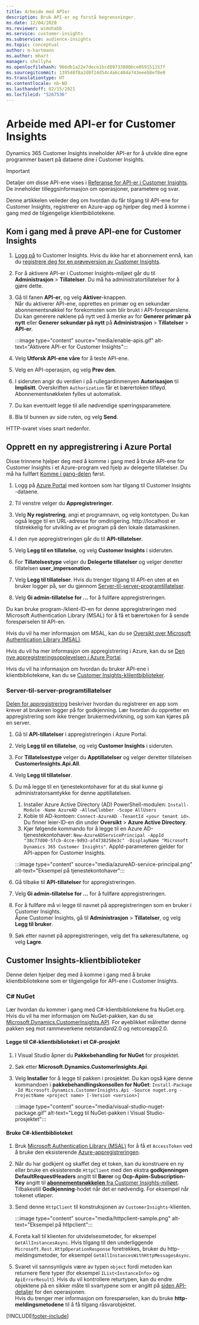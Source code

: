 ```yaml
---
title: Arbeide med APIer
description: Bruk API-er og forstå begrensninger.
ms.date: 12/04/2020
ms.reviewer: wimohabb
ms.service: customer-insights
ms.subservice: audience-insights
ms.topic: conceptual
author: m-hartmann
ms.author: mhart
manager: shellyha
ms.openlocfilehash: 966db1a22e7dece1bcd89733880bce059151157f
ms.sourcegitcommit: 139548f8a2d0f24d54c4a6c404a743eeeb8ef8e0
ms.translationtype: HT
ms.contentlocale: nb-NO
ms.lasthandoff: 02/15/2021
ms.locfileid: "5267536"
---
```

# <a name="work-with-customer-insights-apis"></a>Arbeide med API-er for Customer Insights

Dynamics 365 Customer Insights inneholder API-er for å utvikle dine egne programmer basert på dataene dine i Customer Insights.

> [!IMPORTANT]
> Detaljer om disse API-ene vises i [Referanse for API-er i Customer Insights](https://developer.ci.ai.dynamics.com/api-details#api=CustomerInsights). De inneholder tilleggsinformasjon om operasjoner, parametere og svar.

Denne artikkelen veileder deg om hvordan du får tilgang til API-ene for Customer Insights, registrerer en Azure-app og hjelper deg med å komme i gang med de tilgjengelige klientbibliotekene.

## <a name="get-started-trying-the-customer-insights-apis"></a>Kom i gang med å prøve API-ene for Customer Insights

1. [Logg på](https://home.ci.ai.dynamics.com) to Customer Insights. Hvis du ikke har et abonnement ennå, kan du [registrere deg for en prøveversjon av Customer Insights](https://aka.ms/tryci).

1. For å aktivere API-er i Customer Insights-miljøet går du til **Administrasjon** > **Tillatelser**. Du må ha administratortillatelser for å gjøre dette.

1. Gå til fanen **API-er**, og velg **Aktiver**-knappen.    
   Når du aktiverer API-ene, opprettes en primær og en sekundær abonnementsnøkkel for forekomsten som blir brukt i API-forespørslene. Du kan generere nøklene på nytt ved å merke av for **Generer primær på nytt** eller **Generer sekundær på nytt** på **Administrasjon** > **Tillatelser** > **API-er**.

   :::image type="content" source="media/enable-apis.gif" alt-text="Aktivere API-er for Customer Insights":::

1. Velg **Utforsk API-ene våre** for å teste API-ene.

1. Velg en API-operasjon, og velg **Prøv den**.

1. I sideruten angir du verdien i på rullegardinmenyen **Autorisasjon** til **Implisitt**. Overskriften `Authorization` får et bærertoken tilføyd. Abonnementsnøkkelen fylles ut automatisk.
  
1. Du kan eventuelt legge til alle nødvendige spørringsparametere.

1. Bla til bunnen av side ruten, og velg **Send**.

HTTP-svaret vises snart nedenfor.

## <a name="create-a-new-app-registration-in-the-azure-portal"></a>Opprett en ny appregistrering i Azure Portal

Disse trinnene hjelper deg med å komme i gang med å bruke API-ene for Customer Insights i et Azure-program ved hjelp av delegerte tillatelser. Du må ha fullført [Komme i gang-delen](#get-started-trying-the-customer-insights-apis) først.

1. Logg på [Azure Portal](https://portal.azure.com) med kontoen som har tilgang til Customer Insights -dataene.

1. Til venstre velger du **Appregistreringer**.

1. Velg **Ny registrering**, angi et programnavn, og velg kontotypen.
   Du kan også legge til en URL-adresse for omdirigering. http://localhost er tilstrekkelig for utvikling av et program på den lokale datamaskinen.

1. I den nye appregistreringen går du til **API-tillatelser**.

1. Velg **Legg til en tillatelse**, og velg **Customer Insights** i sideruten.

1. For **Tillatelsestype** velger du **Delegerte tillatelser** og velger deretter tillatelsen **user_impersonation**.

1. Velg **Legg til tillatelser**. Hvis du trenger tilgang til API-en uten at en bruker logger på, ser du gjennom [Server-til-server-programtillatelser](#server-to-server-application-permissions).

1. Velg **Gi admin-tillatelse for ...** for å fullføre appregistreringen.

Du kan bruke program-/klient-ID-en for denne appregistreringen med Microsoft Authentication Library (MSAL) for å få et bærertoken for å sende forespørselen til API-en.

Hvis du vil ha mer informasjon om MSAL, kan du se [Oversikt over Microsoft Authentication Library (MSAL)](https://docs.microsoft.com/azure/active-directory/develop/msal-overview).

Hvis du vil ha mer informasjon om appregistrering i Azure, kan du se [Den nye appregistreringsopplevelsen i Azure Portal](https://docs.microsoft.com/azure/active-directory/develop/app-registration-portal-training-guide).

Hvis du vil ha informasjon om hvordan du bruker API-ene i klientbibliotekene, kan du se [Customer Insights-klilentbiblioteker](#customer-insights-client-libraries).

### <a name="server-to-server-application-permissions"></a>Server-til-server-programtillatelser

[Delen for appregistrering](#create-a-new-app-registration-in-the-azure-portal) beskriver hvordan du registrerer en app som krever at brukeren logger på for godkjenning. Lær hvordan du oppretter en appregistrering som ikke trenger brukermedvirkning, og som kan kjøres på en server.

1. Gå til **API-tillatelser** i appregistreringen i Azure Portal.

1. Velg **Legg til en tillatelse**, og velg **Customer Insights** i sideruten.

1. For **Tillatelsestype** velger du **Apptillatelser** og velger deretter tillatelsen **CustomerInsights.Api.All**.

1. Velg **Legg til tillatelser**.

1. Du må legge til en tjenestekontohaver for at du skal kunne gi administratorsamtykke for denne apptillatelsen.

   1. Installer Azure Active Directory (AD) PowerShell-modulen: `Install-Module -Name AzureAD -AllowClobber -Scope AllUsers`
   1. Koble til AD-kontoen: `Connect-AzureAD -TenantId <your tenant id>`. Du finner leier-ID-en din under **Oversikt** > **Azure Active Directory**.
   1. Kjør følgende kommando for å legge til en Azure AD-tjenestekontohaver: `New-AzureADServicePrincipal -AppId "38c77d00-5fcb-4cce-9d93-af4738258e3c" -DisplayName "Microsoft Dynamics 365 Customer Insights"`. AppId-parameteren gjelder for API-appen for Customer Insights.

   :::image type="content" source="media/azureAD-service-principal.png" alt-text="Eksempel på tjenestekontohaver":::

1. Gå tilbake til **API-tillatelser** for appregistreringen.

1. Velg **Gi admin-tillatelse for ...** for å fullføre appregistreringen.

1. For å fullføre må vi legge til navnet på appregistreringen som en bruker i Customer Insights.    
   Åpne Customer Insights, gå til **Administrasjon** > **Tillatelser**, og velg **Legg til bruker**.

1. Søk etter navnet på appregistreringen, velg det fra søkeresultatene, og velg **Lagre**.

## <a name="customer-insights-client-libraries"></a>Customer Insights-klientbiblioteker

Denne delen hjelper deg med å komme i gang med å bruke klientbibliotekene som er tilgjengelige for API-ene i Customer Insights.

### <a name="c-nuget"></a>C# NuGet

Lær hvordan du kommer i gang med C#-klientbibliotekene fra NuGet.org. Hvis du vil ha mer informasjon om NuGet-pakken, kan du se [Microsoft.Dynamics.CustomerInsights.API](https://www.nuget.org/packages/Microsoft.Dynamics.CustomerInsights.Api/). For øyeblikket målretter denne pakken seg mot rammeverkene netstandard2.0 og netcoreapp2.0.

#### <a name="add-the-c-client-library-to-a-c-project"></a>Legge til C#-klientbiblioteket i et C#-prosjekt

1. I Visual Studio åpner du **Pakkebehandling for NuGet** for prosjektet.

1. Søk etter **Microsoft.Dynamics.CustomerInsights.Api**.

1. Velg **Installer** for å legge til pakken i prosjektet.
   Du kan også kjøre denne kommandoen i **pakkebehandlingskonsollen for NuGet**: `Install-Package -Id Microsoft.Dynamics.CustomerInsights.Api -Source nuget.org -ProjectName <project name> [-Version <version>]`

   :::image type="content" source="media/visual-studio-nuget-package.gif" alt-text="Legg til NuGet-pakken i Visual Studio-prosjektet":::

#### <a name="use-the-c-client-library"></a>Bruke C#-klientbiblioteket

1. Bruk [Microsoft Authentication Library (MSAL)](https://docs.microsoft.com/azure/active-directory/develop/msal-overview) for å få et `AccessToken` ved å bruke den eksisterende [Azure-appregistreringen](#create-a-new-app-registration-in-the-azure-portal).

1. Når du har godkjent og skaffet deg et token, kan du konstruere en ny eller bruke en eksisterende `HttpClient` med den ekstra **godkjenningen DefaultRequestHeaders** angitt til **Bærer <access token>** og **Ocp-Apim-Subscription-Key** angitt til [**abonnementsnøkkelen** fra Customer Insights-miljøet](#get-started-trying-the-customer-insights-apis).    
   Tilbakestill **Godkjenning**-hodet når det er nødvendig. For eksempel når tokenet utløper.

1. Send denne `HttpClient` til konstruksjonen av `CustomerInsights`-klienten.

   :::image type="content" source="media/httpclient-sample.png" alt-text="Eksempel på httpclient":::

1. Foreta kall til klienten for utvidelsesmetoder, for eksempel `GetAllInstancesAsync`. Hvis tilgang til den underliggende `Microsoft.Rest.HttpOperationResponse` foretrekkes, bruker du http-meldingsmetoder, for eksempel `GetAllInstancesWithHttpMessagesAsync`.

1. Svaret vil sannsynligvis være av typen `object` fordi metoden kan returnere flere typer (for eksempel `IList<InstanceInfo>` og `ApiErrorResult`). Hvis du vil kontrollere returtypen, kan du endre objektene på en sikker måte til svartypene som er angitt på [siden API-detaljer](https://developer.ci.ai.dynamics.com/api-details#api=CustomerInsights) for den operasjonen.    
   Hvis du trenger mer informasjon om forespørselen, kan du bruke **http-meldingsmetodene** til å få tilgang råsvarobjektet.


[!INCLUDE[footer-include](../includes/footer-banner.md)]